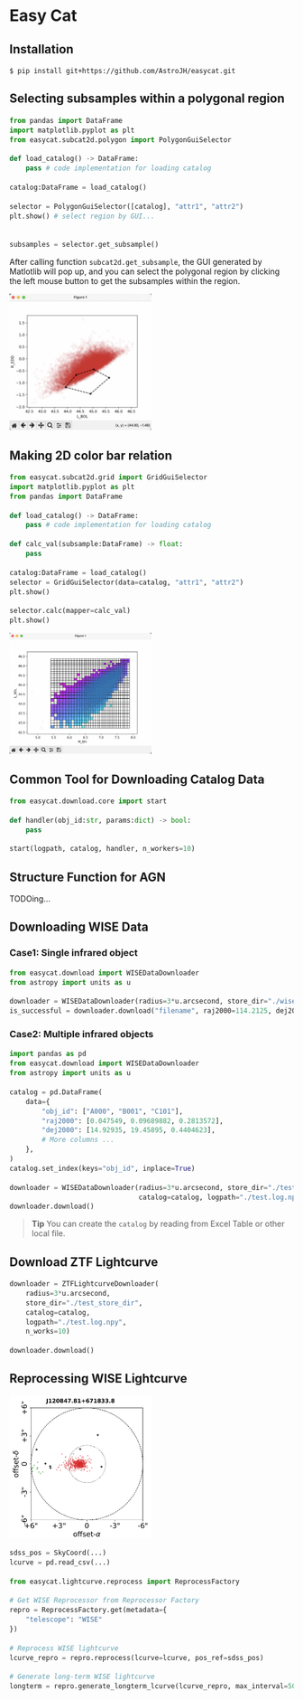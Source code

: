 # Easy Cat

## Installation
```shell
$ pip install git+https://github.com/AstroJH/easycat.git
```

## Selecting subsamples within a polygonal region
```Python
from pandas import DataFrame
import matplotlib.pyplot as plt
from easycat.subcat2d.polygon import PolygonGuiSelector

def load_catalog() -> DataFrame:
    pass # code implementation for loading catalog

catalog:DataFrame = load_catalog()

selector = PolygonGuiSelector([catalog], "attr1", "attr2")
plt.show() # select region by GUI...


subsamples = selector.get_subsample()
```
After calling function `subcat2d.get_subsample`, the GUI generated by Matlotlib will pop up, and you can select the polygonal region by clicking the left mouse button to get the subsamples within the region.

<img src="./figures/demo_subcat2d_1.png" width="50%" alt="demonstration_of_subcat2d_1">

## Making 2D color bar relation
```Python
from easycat.subcat2d.grid import GridGuiSelector
import matplotlib.pyplot as plt
from pandas import DataFrame

def load_catalog() -> DataFrame:
    pass # code implementation for loading catalog

def calc_val(subsample:DataFrame) -> float:
    pass

catalog:DataFrame = load_catalog()
selector = GridGuiSelector(data=catalog, "attr1", "attr2")
plt.show()

selector.calc(mapper=calc_val)
plt.show()
```

<img src="./figures/demo_subcat2d_2.png" width="50%" alt="demonstration_of_subcat2d_2">

## Common Tool for Downloading Catalog Data
```Python
from easycat.download.core import start

def handler(obj_id:str, params:dict) -> bool:
    pass

start(logpath, catalog, handler, n_workers=10)
```

## Structure Function for AGN
TODOing...


## Downloading WISE Data
### Case1: Single infrared object
```Python
from easycat.download import WISEDataDownloader
from astropy import units as u

downloader = WISEDataDownloader(radius=3*u.arcsecond, store_dir="./wise_data/")
is_successful = downloader.download("filename", raj2000=114.2125, dej2000=65.6025)
```

### Case2: Multiple infrared objects
```Python
import pandas as pd
from easycat.download import WISEDataDownloader
from astropy import units as u

catalog = pd.DataFrame(
    data={
        "obj_id": ["A000", "B001", "C101"],
        "raj2000": [0.047549, 0.09689882, 0.2813572],
        "dej2000": [14.92935, 19.45895, 0.4404623],
        # More columns ...
    },
)
catalog.set_index(keys="obj_id", inplace=True)

downloader = WISEDataDownloader(radius=3*u.arcsecond, store_dir="./test_store_dir",
                                catalog=catalog, logpath="./test.log.npy")
downloader.download()
```

> **Tip**
> You can create the `catalog` by reading from Excel Table or other local file.

## Download ZTF Lightcurve
```Python
downloader = ZTFLightcurveDownloader(
    radius=3*u.arcsecond,
    store_dir="./test_store_dir",
    catalog=catalog,
    logpath="./test.log.npy",
    n_works=10)

downloader.download()
```

## Reprocessing WISE Lightcurve
<img src="./figures/demo_dbscan.png" width="50%" alt="demonstration_of_dbscan">

```Python
sdss_pos = SkyCoord(...)
lcurve = pd.read_csv(...)

from easycat.lightcurve.reprocess import ReprocessFactory

# Get WISE Reprocessor from Reprocessor Factory
repro = ReprocessFactory.get(metadata={
    "telescope": "WISE"
})

# Reprocess WISE lightcurve
lcurve_repro = repro.reprocess(lcurve=lcurve, pos_ref=sdss_pos)

# Generate long-term WISE lightcurve
longterm = repro.generate_longterm_lcurve(lcurve_repro, max_interval=50)
```